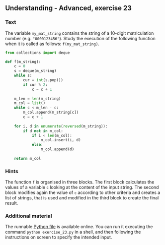 ## Understanding - Advanced, exercise 23

### Text
The variable `my_mat_string` contains the string of a 10-digit matriculation number (e.g. `"0000123456"`). Study the execution of the following function when it is called as follows: `f(my_mat_string)`.

```python
from collections import deque

def f(m_string):
    c = 0
    s = deque(m_string)
    while s:
        cur = int(s.pop())
        if cur % 2:
            c = c + 1
    
    m_len = len(m_string)
    m_col = list()
    while c < m_len - c:
        m_col.append(m_string[c])
        c = c + 1
    
    for i, d in enumerate(reversed(m_string)):
        if d not in m_col:
            if i < len(m_col):
                m_col.insert(i, d)
            else:
                m_col.append(d)
    
    return m_col
```

### Hints
The function `f` is organised in three blocks. The first block calculates the values of a variable `c` looking at the content of the input string. The second block modifies again the value of `c` according to other criteria and creates a list of strings, that is used and modified in the third block to create the final result.

### Additional material
The runnable [Python file](exercise_23.py) is available online. You can run it executing the command `python exercise_23.py` in a shell, and then following the instructions on screen to specify the intended input.
